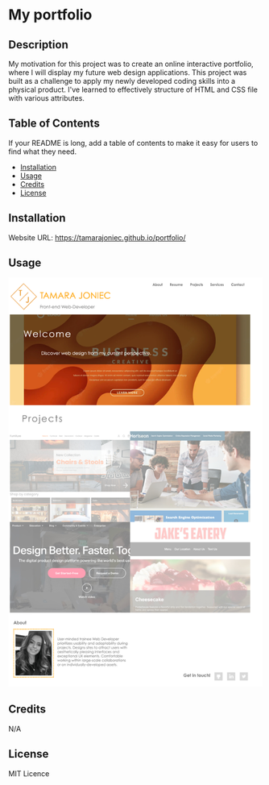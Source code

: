 # My portfolio

## Description


My motivation for this project was to create an online interactive portfolio, where I will display my future web design applications.
This project was built as a challenge to apply my newly developed coding skills into a physical product.
I've learned to effectively structure of HTML and CSS file with various attributes.

## Table of Contents

If your README is long, add a table of contents to make it easy for users to find what they need.

- [Installation](#installation)
- [Usage](#usage)
- [Credits](#credits)
- [License](#license)

## Installation

Website URL:
https://tamarajoniec.github.io/portfolio/

## Usage

![Screenshot of website.](assets/images/screencapture.jpg "The Portfolio webpage includes a navigation bar, a header image, and cards with text and images at the bottom of the page. There is an about me section and contact details.")    

## Credits

N/A

## License

MIT Licence



